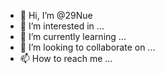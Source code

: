 - 👋 Hi, I’m @29Nue
- 👀 I’m interested in ...
- 🌱 I’m currently learning ...
- 💞️ I’m looking to collaborate on ...
- 📫 How to reach me ...

<!---
29Nue/29Nue is a ✨ special ✨ repository because its `README.md` (this file) appears on your GitHub profile.
You can click the Preview link to take a look at your changes.
--->
